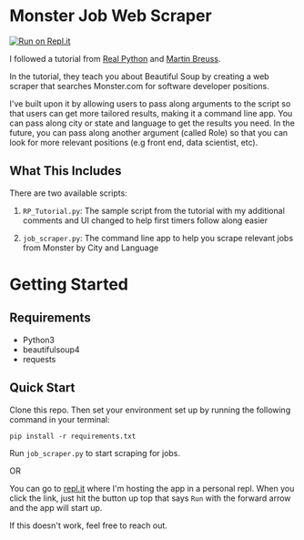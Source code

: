 # Monster Job Web Scraper
[![Run on Repl.it](https://repl.it/badge/github/crc8109/job-scraper)](https://repl.it/github/crc8109/job-scraper)

I followed a tutorial from [Real Python](https://realpython.com/beautiful-soup-web-scraper-python/) and [Martin Breuss](https://github.com/martin-martin).

In the tutorial, they teach you about Beautiful Soup by creating a web scraper that searches Monster.com for software developer positions.

I've built upon it by allowing users to pass along arguments to the script so that users can get more tailored results, making it a command line app. You can pass along city or state and language to get the results you need. In the future, you can pass along another argument (called Role) so that you can look for more relevant positions (e.g front end, data scientist, etc).

## What This Includes
There are two available scripts:

1. `RP_Tutorial.py`: The sample script from the tutorial with my additional comments and UI changed to help first timers follow along easier

2. `job_scraper.py`: The command line app to help you scrape relevant jobs from Monster by City and Language


# Getting Started

## Requirements
* Python3
* beautifulsoup4
* requests

## Quick Start
Clone this repo. Then set your environment set up by running the following command in your terminal:
```
pip install -r requirements.txt
```
Run ```job_scraper.py``` to start scraping for jobs.

OR

You can go to [repl.it](https://repl.it/@crc8109/job-scraper#README.md) where I'm hosting the app in a personal repl. When you click the link, just hit the button up top that says `Run` with the forward arrow and the app will start up.

If this doesn't work, feel free to reach out.
